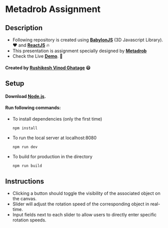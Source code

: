 # Metadrob Assignment

## Description

-   Following repository is created using **[BabylonJS](https://www.babylonjs.com/)** (3D Javascript Library). :heart: and **[ReactJS](https://react.dev/)** :fire:
-   This presentation is assignment specially designed by **[Metadrob](https://www.metadrob.com/)**
-   Check the Live **[Demo](https://optellix-assignment-two.vercel.app/)**. :red_circle:

#### Created by [Rushikesh Vinod Ghatage](https://www.linkedin.com/in/rushikesh-ghatage-477489222/) :smiley:

## Setup

#### Download [Node.js](https://nodejs.org/en/download/).

#### Run following commands:

-   To install dependencies (only the first time)
    ```bash
    npm install
    ```
-   To run the local server at localhost:8080
    ```bash
    npm run dev
    ```
-   To build for production in the directory
    ```bash
    npm run build
    ```

## Instructions

-   Clicking a button should toggle the visibility of the associated object on the canvas.
-   Slider will adjust the rotation speed of the corresponding object in real-time.
-   Input fields next to each slider to allow users to directly enter specific rotation speeds.
